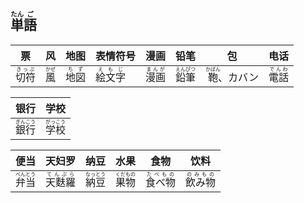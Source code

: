 ## <ruby><rb>単</rb><rt>たん</rt></ruby><ruby><rb>語</rb><rt>ご</rt></ruby>

| 票                                        | 风                                    | 地图                                    | 表情符号                                    | 漫画                                      | 铅笔                                        | 包                                              | 电话                                      |
| ----------------------------------------- | ------------------------------------- | --------------------------------------- | ------------------------------------------- | ----------------------------------------- | ------------------------------------------- | ----------------------------------------------- | ----------------------------------------- |
| <ruby><rb>切符</rb><rt>きっぷ</rt></ruby> | <ruby><rb>風</rb><rt>かぜ</rt></ruby> | <ruby><rb>地図</rb><rt>ちず</rt></ruby> | <ruby><rb>絵文字</rb><rt>えもじ</rt></ruby> | <ruby><rb>漫画</rb><rt>まんが</rt></ruby> | <ruby><rb>鉛筆</rb><rt>えんぴつ</rt></ruby> | <ruby><rb>鞄</rb><rt>かばん</rt></ruby>、カバン | <ruby><rb>電話</rb><rt>でんわ</rt></ruby> |

| 银行                                    | 学校                                    |
| ------------------------------------- | ------------------------------------- |
| <ruby><rb>銀行</rb><rt>ぎんこう</rt></ruby> | <ruby><rb>学校</rb><rt>がっこう</rt></ruby> |

| 便当                                    | 天妇罗                                    | 纳豆                                    | 水果                                    | 食物                                     | 饮料                                     |
| ------------------------------------- | -------------------------------------- | ------------------------------------- | ------------------------------------- | -------------------------------------- | -------------------------------------- |
| <ruby><rb>弁当</rb><rt>べんとう</rt></ruby> | <ruby><rb>天麩羅</rb><rt>てんぷら</rt></ruby> | <ruby><rb>納豆</rb><rt>なっとう</rt></ruby> | <ruby><rb>果物</rb><rt>くだもの</rt></ruby> | <ruby><rb>食べ物</rb><rt>たべもの</rt></ruby> | <ruby><rb>飲み物</rb><rt>のみもの</rt></ruby> |
